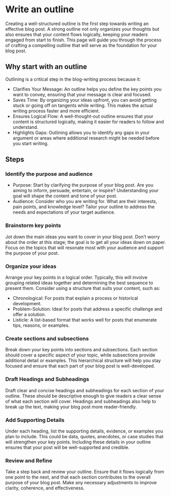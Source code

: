 # Write an outline

Creating a well-structured outline is the first step towards writing an effective blog post. A strong outline not only organizes your thoughts but also ensures that your content flows logically, keeping your readers engaged from start to finish. This page will guide you through the process of crafting a compelling outline that will serve as the foundation for your blog post.

## Why start with an outline

Outlining is a critical step in the blog-writing process because it:

- Clarifies Your Message: An outline helps you define the key points you want to convey, ensuring that your message is clear and focused.
- Saves Time: By organizing your ideas upfront, you can avoid getting stuck or going off on tangents while writing. This makes the actual writing process faster and more efficient.
- Ensures Logical Flow: A well-thought-out outline ensures that your content is structured logically, making it easier for readers to follow and understand.
- Highlights Gaps: Outlining allows you to identify any gaps in your argument or areas where additional research might be needed before you start writing.

## Steps

### Identify the purpose and audience

- Purpose: Start by clarifying the purpose of your blog post. Are you aiming to inform, persuade, entertain, or inspire? Understanding your goal will shape the content and tone of your post.
- Audience: Consider who you are writing for. What are their interests, pain points, and knowledge level? Tailor your outline to address the needs and expectations of your target audience.

### Brainstorm key points

Jot down the main ideas you want to cover in your blog post. Don’t worry about the order at this stage; the goal is to get all your ideas down on paper. Focus on the topics that will resonate most with your audience and support the purpose of your post.

### Organize your ideas

Arrange your key points in a logical order. Typically, this will involve grouping related ideas together and determining the best sequence to present them. Consider using a structure that suits your content, such as:

- Chronological: For posts that explain a process or historical development.
- Problem-Solution: Ideal for posts that address a specific challenge and offer a solution.
- Listicle: A list-based format that works well for posts that enumerate tips, reasons, or examples.

### Create sections and subsections

Break down your key points into sections and subsections. Each section should cover a specific aspect of your topic, while subsections provide additional detail or examples. This hierarchical structure will help you stay focused and ensure that each part of your blog post is well-developed.

### Draft Headings and Subheadings

Draft clear and concise headings and subheadings for each section of your outline. These should be descriptive enough to give readers a clear sense of what each section will cover. Headings and subheadings also help to break up the text, making your blog post more reader-friendly.

### Add Supporting Details

Under each heading, list the supporting details, evidence, or examples you plan to include. This could be data, quotes, anecdotes, or case studies that will strengthen your key points. Including these details in your outline ensures that your post will be well-supported and credible.

### Review and Refine

Take a step back and review your outline. Ensure that it flows logically from one point to the next, and that each section contributes to the overall purpose of your blog post. Make any necessary adjustments to improve clarity, coherence, and effectiveness.
